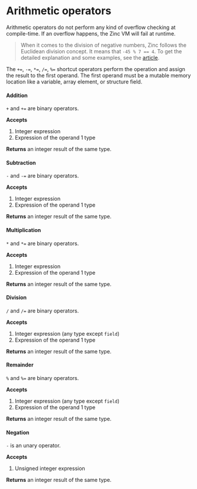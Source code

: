 # Arithmetic operators

Arithmetic operators do not perform any kind of overflow checking at
compile-time. If an overflow happens, the Zinc VM will fail at runtime.

> When it comes to the division of negative numbers, Zinc follows the Euclidean
> division concept. It means that `-45 % 7 == 4`. To get the detailed explanation
> and some examples, see the [article](https://en.wikipedia.org/wiki/Euclidean_division).

The `+=`, `-=`, `*=`, `/=`, `%=` shortcut operators perform the operation
and assign the result to the first operand. The first operand must be a mutable memory location
like a variable, array element, or structure field.

#### Addition

`+` and `+=` are binary operators.

**Accepts**
1. Integer expression
2. Expression of the operand 1 type

**Returns** an integer result of the same type.

#### Subtraction

`-` and `-=` are binary operators.

**Accepts**
1. Integer expression
2. Expression of the operand 1 type

**Returns** an integer result of the same type.

#### Multiplication

`*` and `*=` are binary operators.

**Accepts**
1. Integer expression
2. Expression of the operand 1 type

**Returns** an integer result of the same type.

#### Division

`/` and `/=` are binary operators.

**Accepts**
1. Integer expression (any type except `field`)
2. Expression of the operand 1 type

**Returns** an integer result of the same type.

#### Remainder

`%` and `%=` are binary operators.

**Accepts**
1. Integer expression (any type except `field`)
2. Expression of the operand 1 type

**Returns** an integer result of the same type.

#### Negation

`-` is an unary operator.

**Accepts**
1. Unsigned integer expression

**Returns** an integer result of the same type.
